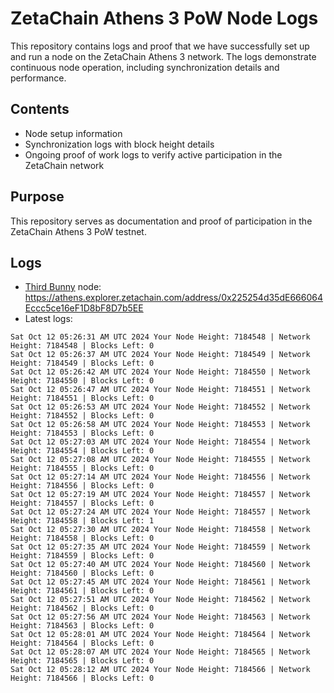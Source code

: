 # ZetaChain Athens 3 PoW Node Logs
This repository contains logs and proof that we have successfully set up and run a node on the ZetaChain Athens 3 network. The logs demonstrate continuous node operation, including synchronization details and performance.

## Contents
- Node setup information
- Synchronization logs with block height details
- Ongoing proof of work logs to verify active participation in the ZetaChain network

## Purpose
This repository serves as documentation and proof of participation in the ZetaChain Athens 3 PoW testnet.

## Logs

- [Third Bunny](https://thirdbunny.xyz/) node: https://athens.explorer.zetachain.com/address/0x225254d35dE666064Eccc5ce16eF1D8bF8D7b5EE
- Latest logs:
```
Sat Oct 12 05:26:31 AM UTC 2024 Your Node Height: 7184548 | Network Height: 7184548 | Blocks Left: 0
Sat Oct 12 05:26:37 AM UTC 2024 Your Node Height: 7184549 | Network Height: 7184549 | Blocks Left: 0
Sat Oct 12 05:26:42 AM UTC 2024 Your Node Height: 7184550 | Network Height: 7184550 | Blocks Left: 0
Sat Oct 12 05:26:47 AM UTC 2024 Your Node Height: 7184551 | Network Height: 7184551 | Blocks Left: 0
Sat Oct 12 05:26:53 AM UTC 2024 Your Node Height: 7184552 | Network Height: 7184552 | Blocks Left: 0
Sat Oct 12 05:26:58 AM UTC 2024 Your Node Height: 7184553 | Network Height: 7184553 | Blocks Left: 0
Sat Oct 12 05:27:03 AM UTC 2024 Your Node Height: 7184554 | Network Height: 7184554 | Blocks Left: 0
Sat Oct 12 05:27:08 AM UTC 2024 Your Node Height: 7184555 | Network Height: 7184555 | Blocks Left: 0
Sat Oct 12 05:27:14 AM UTC 2024 Your Node Height: 7184556 | Network Height: 7184556 | Blocks Left: 0
Sat Oct 12 05:27:19 AM UTC 2024 Your Node Height: 7184557 | Network Height: 7184557 | Blocks Left: 0
Sat Oct 12 05:27:24 AM UTC 2024 Your Node Height: 7184557 | Network Height: 7184558 | Blocks Left: 1
Sat Oct 12 05:27:30 AM UTC 2024 Your Node Height: 7184558 | Network Height: 7184558 | Blocks Left: 0
Sat Oct 12 05:27:35 AM UTC 2024 Your Node Height: 7184559 | Network Height: 7184559 | Blocks Left: 0
Sat Oct 12 05:27:40 AM UTC 2024 Your Node Height: 7184560 | Network Height: 7184560 | Blocks Left: 0
Sat Oct 12 05:27:45 AM UTC 2024 Your Node Height: 7184561 | Network Height: 7184561 | Blocks Left: 0
Sat Oct 12 05:27:51 AM UTC 2024 Your Node Height: 7184562 | Network Height: 7184562 | Blocks Left: 0
Sat Oct 12 05:27:56 AM UTC 2024 Your Node Height: 7184563 | Network Height: 7184563 | Blocks Left: 0
Sat Oct 12 05:28:01 AM UTC 2024 Your Node Height: 7184564 | Network Height: 7184564 | Blocks Left: 0
Sat Oct 12 05:28:07 AM UTC 2024 Your Node Height: 7184565 | Network Height: 7184565 | Blocks Left: 0
Sat Oct 12 05:28:12 AM UTC 2024 Your Node Height: 7184566 | Network Height: 7184566 | Blocks Left: 0
```
